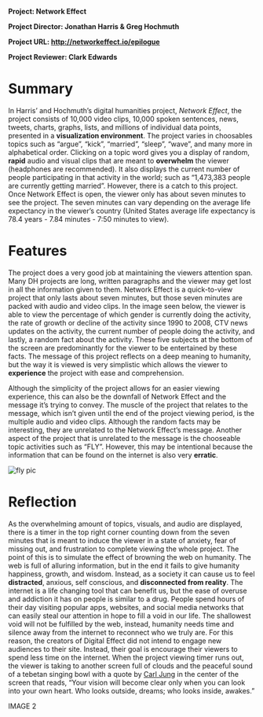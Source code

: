 **Project: Network Effect**

**Project Director: Jonathan Harris & Greg Hochmuth**

**Project URL: http://networkeffect.io/epilogue**

**Project Reviewer: Clark Edwards**

# Summary
  In Harris’ and Hochmuth’s digital humanities project, *Network Effect*, the project consists of 10,000 video clips, 10,000 spoken sentences, news, tweets, charts, graphs, lists, and millions of individual data points, presented in a **visualization environment**. The project varies in choosables topics such as “argue”, “kick”, “married”, “sleep”, “wave”, and many more in alphabetical order. Clicking on a topic word gives you a display of random, **rapid** audio and visual clips that are meant to **overwhelm** the viewer (headphones are recommended). It also displays the current number of people participating in that activity in the world; such as “1,473,383 people are currently getting married”. However, there is a catch to this project. Once Network Effect is open, the viewer only has about seven minutes to see the project. The seven minutes can vary depending on the average life expectancy in the viewer’s country (United States average life expectancy is 78.4 years - 7.84 minutes - 7:50 minutes to view).

# Features
  The project does a very good job at maintaining the viewers attention span. Many DH projects are long, written paragraphs and the viewer may get lost in all the information given to them. Network Effect is a quick-to-view project that only lasts about seven minutes, but those seven minutes are packed with audio and video clips. In the image seen below, the viewer is able to view the percentage of which gender is currently doing the activity, the rate of growth or decline of the activity since 1990 to 2008, CTV news updates on the activity, the current number of people doing the activity, and lastly, a random fact about the activity. These five subjects at the bottom of the screen are predominantly for the viewer to be entertained by these facts. The message of this project reflects on a deep meaning to humanity, but the way it is viewed is very simplistic which allows the viewer to **experience** the project with ease and comprehension. 

  Although the simplicity of the project allows for an easier viewing experience, this can also be the downfall of Network Effect and the message it’s trying to convey. The muscle of the project that relates to the message, which isn’t given until the end of the project viewing period, is the multiple audio and video clips. Although the random facts may be interesting, they are unrelated to the Network Effect’s message. Another aspect of the project that is unrelated to the message is the chooseable topic activities such as “FLY”. However, this may be intentional because the information that can be found on the internet is also very **erratic**.
  
![fly pic](https://clarkedwards.github.io/Clark-Edwards-CNU/images/rbpicone.png)

# Reflection
  As the overwhelming amount of topics, visuals, and audio are displayed, there is a timer in the top right corner counting down from the seven minutes that is meant to induce the viewer in a state of anxiety, fear of missing out, and frustration to complete viewing the whole project. The point of this is to simulate the effect of browning the web on humanity. The web is full of alluring information, but in the end it fails to give humanity happiness, growth, and wisdom. Instead, as a society it can cause us to feel **distracted**, anxious, self conscious, and **disconnected from reality**. The internet is a life changing tool that can benefit us, but the ease of overuse and addiction it has on people is similar to a drug. People spend hours of their day visiting popular apps, websites, and social media networks that can easily steal our attention in hope to fill a void in our life. The shallowest void will not be fulfilled by the web, instead, humanity needs time and silence away from the internet to reconnect who we truly are. For this reason, the creators of Digital Effect did not intend to engage new audiences to their site. Instead, their goal is encourage their viewers to spend less time on the internet. When the project viewing timer runs out, the viewer is taking to another screen full of clouds and the peaceful sound of a tebetan singing bowl with a quote by [Carl Jung](Link:https://en.wikipedia.org/wiki/Carl_Jung) in the center of the screen that reads, “Your vision will become clear only when you can look into your own heart. Who looks outside, dreams; who looks inside, awakes.”

IMAGE 2

